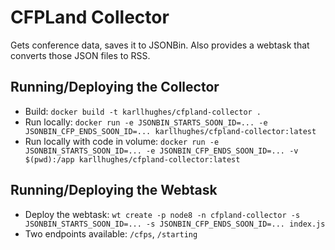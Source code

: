 # CFPLand Collector
Gets conference data, saves it to JSONBin. Also provides a webtask that converts those JSON files to RSS.

## Running/Deploying the Collector
- Build: `docker build -t karllhughes/cfpland-collector .`
- Run locally: `docker run -e JSONBIN_STARTS_SOON_ID=... -e JSONBIN_CFP_ENDS_SOON_ID=... karllhughes/cfpland-collector:latest`
- Run locally with code in volume: `docker run -e JSONBIN_STARTS_SOON_ID=... -e JSONBIN_CFP_ENDS_SOON_ID=... -v $(pwd):/app karllhughes/cfpland-collector:latest`

## Running/Deploying the Webtask

- Deploy the webtask: `wt create -p node8 -n cfpland-collector -s JSONBIN_STARTS_SOON_ID=... -s JSONBIN_CFP_ENDS_SOON_ID=... index.js`
- Two endpoints available: `/cfps`, `/starting`
